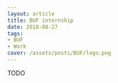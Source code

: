 ```yaml
---
layout: article
title: BUF internship
date: 2018-08-27
tags:
- BUF
- Work
cover: /assets/posts/BUF/logo.png
---
```


TODO
